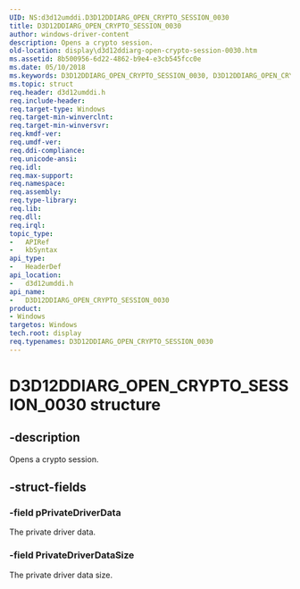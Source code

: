 ```yaml
---
UID: NS:d3d12umddi.D3D12DDIARG_OPEN_CRYPTO_SESSION_0030
title: D3D12DDIARG_OPEN_CRYPTO_SESSION_0030
author: windows-driver-content
description: Opens a crypto session.
old-location: display\d3d12ddiarg-open-crypto-session-0030.htm
ms.assetid: 8b500956-6d22-4862-b9e4-e3cb545fcc0e
ms.date: 05/10/2018
ms.keywords: D3D12DDIARG_OPEN_CRYPTO_SESSION_0030, D3D12DDIARG_OPEN_CRYPTO_SESSION_0030 structure [Display Devices], d3d12umddi/D3D12DDIARG_OPEN_CRYPTO_SESSION_0030, display.d3d12ddiarg-open-crypto-session-0030
ms.topic: struct
req.header: d3d12umddi.h
req.include-header: 
req.target-type: Windows
req.target-min-winverclnt: 
req.target-min-winversvr: 
req.kmdf-ver: 
req.umdf-ver: 
req.ddi-compliance: 
req.unicode-ansi: 
req.idl: 
req.max-support: 
req.namespace: 
req.assembly: 
req.type-library: 
req.lib: 
req.dll: 
req.irql: 
topic_type:
-	APIRef
-	kbSyntax
api_type:
-	HeaderDef
api_location:
-	d3d12umddi.h
api_name:
-	D3D12DDIARG_OPEN_CRYPTO_SESSION_0030
product:
- Windows
targetos: Windows
tech.root: display
req.typenames: D3D12DDIARG_OPEN_CRYPTO_SESSION_0030
---
```


# D3D12DDIARG_OPEN_CRYPTO_SESSION_0030 structure


## -description


Opens a crypto session.


## -struct-fields




### -field pPrivateDriverData

The private driver data.


### -field PrivateDriverDataSize

The private driver data size.

